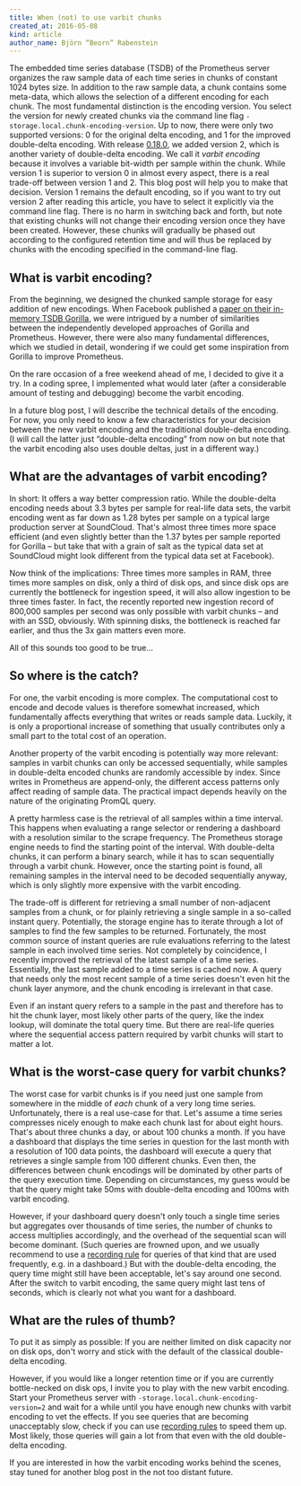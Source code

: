 ```yaml
---
title: When (not) to use varbit chunks
created_at: 2016-05-08
kind: article
author_name: Björn “Beorn” Rabenstein
---
```


The embedded time series database (TSDB) of the Prometheus server organizes the
raw sample data of each time series in chunks of constant 1024 bytes size. In
addition to the raw sample data, a chunk contains some meta-data, which allows
the selection of a different encoding for each chunk. The most fundamental
distinction is the encoding version. You select the version for newly created
chunks via the command line flag `-storage.local.chunk-encoding-version`. Up to
now, there were only two supported versions: 0 for the original delta encoding,
and 1 for the improved double-delta encoding. With release
[0.18.0](https://github.com/prometheus/prometheus/releases/tag/0.18.0), we
added version 2, which is another variety of double-delta encoding. We call it
_varbit encoding_ because it involves a variable bit-width per sample within
the chunk. While version 1 is superior to version 0 in almost every aspect,
there is a real trade-off between version 1 and 2. This blog post will help you
to make that decision. Version 1 remains the default encoding, so if you want
to try out version 2 after reading this article, you have to select it
explicitly via the command line flag. There is no harm in switching back and
forth, but note that existing chunks will not change their encoding version
once they have been created. However, these chunks will gradually be phased out
according to the configured retention time and will thus be replaced by chunks
with the encoding specified in the command-line flag.

<!-- more -->

## What is varbit encoding?

From the beginning, we designed the chunked sample storage for easy addition of
new encodings. When Facebook published a
[paper on their in-memory TSDB Gorilla](http://www.vldb.org/pvldb/vol8/p1816-teller.pdf),
we were intrigued by a number of similarities between the independently
developed approaches of Gorilla and Prometheus. However, there were also many
fundamental differences, which we studied in detail, wondering if we could get
some inspiration from Gorilla to improve Prometheus.

On the rare occasion of a free weekend ahead of me, I decided to give it a
try. In a coding spree, I implemented what would later (after a considerable
amount of testing and debugging) become the varbit encoding.

In a future blog post, I will describe the technical details of the
encoding. For now, you only need to know a few characteristics for your
decision between the new varbit encoding and the traditional double-delta
encoding. (I will call the latter just “double-delta encoding” from now on but
note that the varbit encoding also uses double deltas, just in a different
way.)

## What are the advantages of varbit encoding?

In short: It offers a way better compression ratio. While the double-delta
encoding needs about 3.3 bytes per sample for real-life data sets, the varbit
encoding went as far down as 1.28 bytes per sample on a typical large
production server at SoundCloud. That's almost three times more space efficient
(and even slightly better than the 1.37 bytes per sample reported for Gorilla –
but take that with a grain of salt as the typical data set at SoundCloud might
look different from the typical data set at Facebook).

Now think of the implications: Three times more samples in RAM, three times
more samples on disk, only a third of disk ops, and since disk ops are
currently the bottleneck for ingestion speed, it will also allow ingestion to
be three times faster. In fact, the recently reported new ingestion record of
800,000 samples per second was only possible with varbit chunks – and with an
SSD, obviously. With spinning disks, the bottleneck is reached far earlier, and
thus the 3x gain matters even more.

All of this sounds too good to be true…

## So where is the catch?

For one, the varbit encoding is more complex. The computational cost to encode
and decode values is therefore somewhat increased, which fundamentally affects
everything that writes or reads sample data. Luckily, it is only a proportional
increase of something that usually contributes only a small part to the total
cost of an operation.

Another property of the varbit encoding is potentially way more relevant:
samples in varbit chunks can only be accessed sequentially, while samples in
double-delta encoded chunks are randomly accessible by index. Since writes in
Prometheus are append-only, the different access patterns only affect reading
of sample data. The practical impact depends heavily on the nature of the
originating PromQL query.

A pretty harmless case is the retrieval of all samples within a time
interval. This happens when evaluating a range selector or rendering a
dashboard with a resolution similar to the scrape frequency. The Prometheus
storage engine needs to find the starting point of the interval. With
double-delta chunks, it can perform a binary search, while it has to scan
sequentially through a varbit chunk. However, once the starting point is found,
all remaining samples in the interval need to be decoded sequentially anyway,
which is only slightly more expensive with the varbit encoding.

The trade-off is different for retrieving a small number of non-adjacent
samples from a chunk, or for plainly retrieving a single sample in a so-called
instant query. Potentially, the storage engine has to iterate through a lot of
samples to find the few samples to be returned. Fortunately, the most common
source of instant queries are rule evaluations referring to the latest sample
in each involved time series. Not completely by coincidence, I recently
improved the retrieval of the latest sample of a time series. Essentially, the
last sample added to a time series is cached now. A query that needs only the
most recent sample of a time series doesn't even hit the chunk layer anymore,
and the chunk encoding is irrelevant in that case.

Even if an instant query refers to a sample in the past and therefore has to
hit the chunk layer, most likely other parts of the query, like the index
lookup, will dominate the total query time. But there are real-life queries
where the sequential access pattern required by varbit chunks will start to
matter a lot.

## What is the worst-case query for varbit chunks?

The worst case for varbit chunks is if you need just one sample from somewhere
in the middle of _each_ chunk of a very long time series. Unfortunately, there
is a real use-case for that. Let's assume a time series compresses nicely
enough to make each chunk last for about eight hours. That's about three chunks
a day, or about 100 chunks a month. If you have a dashboard that displays the
time series in question for the last month with a resolution of 100 data
points, the dashboard will execute a query that retrieves a single sample from
100 different chunks. Even then, the differences between chunk encodings will
be dominated by other parts of the query execution time. Depending on
circumstances, my guess would be that the query might take 50ms with
double-delta encoding and 100ms with varbit encoding.

However, if your dashboard query doesn't only touch a single time series but
aggregates over thousands of time series, the number of chunks to access
multiplies accordingly, and the overhead of the sequential scan will become
dominant. (Such queries are frowned upon, and we usually recommend to use a
[recording rule](https://prometheus.io/docs/prometheus/latest/configuration/recording_rules/#recording-rules)
for queries of that kind that are used frequently, e.g. in a dashboard.)  But
with the double-delta encoding, the query time might still have been
acceptable, let's say around one second. After the switch to varbit encoding,
the same query might last tens of seconds, which is clearly not what you want
for a dashboard.

## What are the rules of thumb?

To put it as simply as possible: If you are neither limited on disk capacity
nor on disk ops, don't worry and stick with the default of the classical
double-delta encoding.

However, if you would like a longer retention time or if you are currently
bottle-necked on disk ops, I invite you to play with the new varbit
encoding. Start your Prometheus server with
`-storage.local.chunk-encoding-version=2` and wait for a while until you have
enough new chunks with varbit encoding to vet the effects. If you see queries
that are becoming unacceptably slow, check if you can use
[recording rules](https://prometheus.io/docs/prometheus/latest/configuration/recording_rules/#recording-rules)
to speed them up. Most likely, those queries will gain a lot from that even
with the old double-delta encoding.

If you are interested in how the varbit encoding works behind the scenes, stay
tuned for another blog post in the not too distant future.
